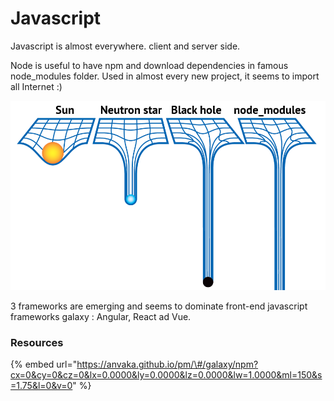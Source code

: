 # Javascript

Javascript is almost everywhere. client and server side. 

Node is useful to have npm and download dependencies in famous node\_modules folder. Used in almost every new project, it seems to import all Internet :\) 

![](../../../.gitbook/assets/blackhole-9623739.png)

3 frameworks are emerging and seems to dominate front-end javascript frameworks galaxy : Angular, React ad Vue.

### Resources

{% embed url="https://anvaka.github.io/pm/\#/galaxy/npm?cx=0&cy=0&cz=0&lx=0.0000&ly=0.0000&lz=0.0000&lw=1.0000&ml=150&s=1.75&l=0&v=0" %}


